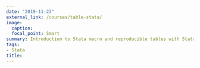 ```yaml
---
date: "2019-11-23"
external_link: /courses/table-stata/
image:
  caption: 
  focal_point: Smart
summary: Introduction to Stata macro and reproducible tables with Stata
tags:
- Stata
title: 
---
```

